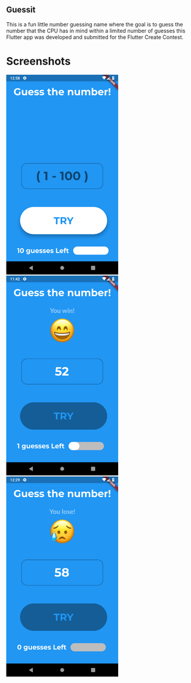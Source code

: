 ## Guessit

This is a fun little number guessing name where the goal is to guess the number that the CPU has in mind within a limited number of guesses this Flutter app was developed and submitted for the Flutter Create Contest.

# Screenshots

<img src="https://github.com/ThalapathySiva/GuessIT/blob/master/assets/images/snap2.png" width="300" />
<img src="https://github.com/ThalapathySiva/GuessIT/blob/master/assets/images/snap.png" width="300" /> 
<img src="https://github.com/ThalapathySiva/GuessIT/blob/master/assets/images/snap1.png" width="300" />



